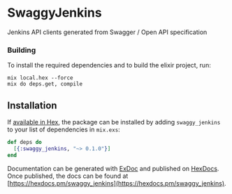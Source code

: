 # SwaggyJenkins

Jenkins API clients generated from Swagger / Open API specification

### Building

To install the required dependencies and to build the elixir project, run:
```
mix local.hex --force
mix do deps.get, compile
```

## Installation

If [available in Hex](https://hex.pm/docs/publish), the package can be installed
by adding `swaggy_jenkins` to your list of dependencies in `mix.exs`:

```elixir
def deps do
  [{:swaggy_jenkins, "~> 0.1.0"}]
end
```

Documentation can be generated with [ExDoc](https://github.com/elixir-lang/ex_doc)
and published on [HexDocs](https://hexdocs.pm). Once published, the docs can
be found at [https://hexdocs.pm/swaggy_jenkins](https://hexdocs.pm/swaggy_jenkins).
